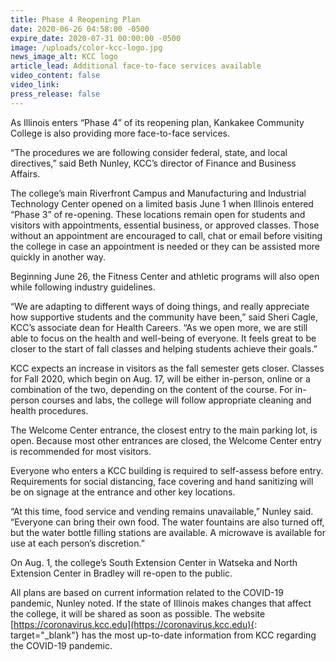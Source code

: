 ```yaml
---
title: Phase 4 Reopening Plan
date: 2020-06-26 04:58:00 -0500
expire_date: 2020-07-31 00:00:00 -0500
image: /uploads/color-kcc-logo.jpg
news_image_alt: KCC logo
article_lead: Additional face-to-face services available
video_content: false
video_link:
press_release: false
---
```


As Illinois enters “Phase 4” of its reopening plan, Kankakee Community College is also providing more face-to-face services.

“The procedures we are following consider federal, state, and local directives,” said Beth Nunley, KCC’s director of Finance and Business Affairs.&nbsp;

The college’s main Riverfront Campus and Manufacturing and Industrial Technology Center opened on a limited basis June 1 when Illinois entered “Phase 3” of re-opening. These locations remain open for students and visitors with appointments, essential business, or approved classes. Those without an appointment are encouraged to call, chat or email before visiting the college in case an appointment is needed or they can be assisted more quickly in another way.

Beginning June 26, the Fitness Center and athletic programs will also open while following industry guidelines.&nbsp;

“We are adapting to different ways of doing things, and really appreciate how supportive students and the community have been,” said Sheri Cagle, KCC’s associate dean for Health Careers. “As we open more, we are still able to focus on the health and well-being of everyone. It feels great to be closer to the start of fall classes and helping students achieve their goals.”&nbsp;

KCC expects an increase in visitors as the fall semester gets closer. Classes for Fall 2020, which begin on Aug. 17, will be either in-person, online or a combination of the two, depending on the content of the course. For in-person courses and labs, the college will follow appropriate cleaning and health procedures.

The Welcome Center entrance, the closest entry to the main parking lot, is open. Because most other entrances are closed, the Welcome Center entry is recommended for most visitors.&nbsp;

Everyone who enters a KCC building is required to self-assess before entry. Requirements for social distancing, face covering and hand sanitizing will be on signage at the entrance and other key locations.

“At this time, food service and vending remains unavailable,” Nunley said. “Everyone can bring their own food. The water fountains are also turned off, but the water bottle filling stations are available. A microwave is available for use at each person’s discretion.”

On Aug. 1, the college’s South Extension Center in Watseka and North Extension Center in Bradley will re-open to the public.&nbsp;

All plans are based on current information related to the COVID-19 pandemic, Nunley noted. If the state of Illinois makes changes that affect the college, it will be shared as soon as possible. The website [https://coronavirus.kcc.edu](https://coronavirus.kcc.edu){: target="_blank"} has the most up-to-date information from KCC regarding the COVID-19 pandemic.